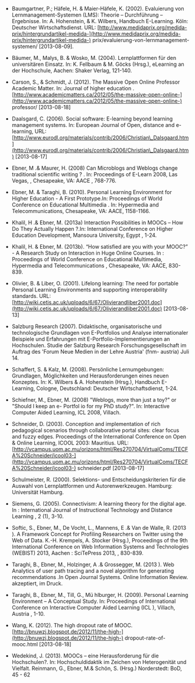 <!-- filename: 99_Literatur.md -->
<!-- title: Literatur -->

- Baumgartner, P.; Häfele, H. & Maier-Häfele, K. (2002). Evaluierung von Lernmanagement-Systemen (LMS): Theorie – Durchführung – Ergebnisse. In: A. Hohenstein, & K. Wilbers, Handbuch E-Learning. Köln: Deutscher Wirtschaftsdienst. URL: [http://www.medidaprix.org/medida-prix/hintergrundartikel-medida-](http://www.medidaprix.org/medida-prix/hintergrundartikel-medida-) prix/evaluierung-von-lernmanagement-systemen/ \[2013-08-09].

- Bäumer, M., Malys, B. & Wosko, M. (2004). Lernplattformen für den universitären Einsatz. In: K. Fellbaum & M. Göcks (Hrsg.), eLearning an der Hochschule, Aachen: Shaker Verlag, 121-140.

- Carson, S., & Schmidt, J. (2012). The Massive Open Online Professor Academic Matter. In: Journal of higher education . [http://www.academicmatters.ca/2012/05/the-massive-open-online-](http://www.academicmatters.ca/2012/05/the-massive-open-online-) professor/ \[2013-08-18]

- Daalsgard, C. (2006). Social software: E-learning beyond learning management systems. In: European Journal of Open, distance and e-learning, URL: [http://www.eurodl.org/materials/contrib/2006/Christian\_Dalsgaard.htm](http://www.eurodl.org/materials/contrib/2006/Christian\_Dalsgaard.htm) \[2013-08-17]

- Ebner, M .& Maurer, H. (2008) Can Microblogs and Weblogs change traditional scientific writing ? . In: Proceedings of E-Learn 2008, Las Vegas, , Chesapeake, VA: AACE , 768-776.

- Ebner, M. & Taraghi, B. (2010). Personal Learning Environment for Higher Education - A First Prototype.In: Proceedings of World Conference on Educational Multimedia . In: Hypermedia and Telecommunications, Chesapeake, VA: AACE, 1158-1166.

- Khalil, H .& Ebner, M. (2013a) Interaction Possibilities in MOOCs – How Do They Actually Happen ?.In: International Conference on Higher Education Development, Mansoura University, Egypt , 1-24.

- Khalil, H. & Ebner, M. (2013b). “How satisfied are you with your MOOC?” - A Research Study on Interaction in Huge Online Courses. In : Proceedings of World Conference on Educational Multimedia, Hypermedia and Telecommunications , Chesapeake, VA: AACE, 830-839.

- Olivier, B. & Liber, O. (2001). Lifelong learning: The need for portable Personal Learning Environments and supporting interoperability standards. URL: [http://wiki.cetis.ac.uk/uploads/6/67/Olivierandliber2001.doc](http://wiki.cetis.ac.uk/uploads/6/67/Olivierandliber2001.doc) \[2013-08-13]

- Salzburg Research (2007). Didaktische, organisatorische und technologische Grundlagen von E-Portfolios und Analyse internationaler Beispiele und Erfahrungen mit E-Portfolio-Implementierungen an Hochschulen. Studie der Salzburg Research Forschungsgesellschaft im Auftrag des 'Forum Neue Medien in der Lehre Austria' (fnm- austria) Juli 14.

- Schaffert, S. & Kalz, M. (2008). Persönliche Lernumgebungen: Grundlagen, Möglichkeiten und Herausforderungen eines neuen Konzeptes. In: K. Wilbers & A. Hohenstein (Hrsg.), Handbuch E-Learning, Cologne, Deutschland: Deutscher Wirtschaftsdienst, 1-24.

- Schiefner, M., Ebner, M. (2008) "Weblogs, more than just a toy?" or "Should I keep an e- Portfol io for my PhD study?". In: Interactive Computer Aided Learning, ICL 2008, Villach.

- Schneider, D. (2003). Conception and implementation of rich pedagogical scenarios through collaborative portal sites: clear focus and fuzzy edges. Proceedings of the International Conference on Open & Online Learning, ICOOL 2003: Mauritius. URL: [http://vcampus.uom.ac.mu/orizons/html/Res270704/VirtualComs/TECFA%20Schneider/icool03-](http://vcampus.uom.ac.mu/orizons/html/Res270704/VirtualComs/TECFA%20Schneider/icool03-) schneider.pdf \[2013-08-17]

- Schulmeister, R. (2000). Selektions- und Entscheidungskriterien für die Auswahl von Lernplattformen und Autorenwerkzeugen. Hamburg: Universität Hamburg.

- Siemens, G. (2005). Connectivism: A learning theory for the digital age. In : International Journal of Instructional Technology and Distance Learning , 2 (1), 3-10.

- Softic, S., Ebner, M., De Vocht, L., Mannens, E .& Van de Walle, R. (2013 ). A Framework Concept for Profiling Researchers on Twitter using the Web of Data. K.-H. Krempels, A. Stocker (Hrsg.), Proceedings of the 9th International Conference on Web Information Systems and Technologies (WEBIST) 2013, Aachen : SciTePress 2013, , 830-839.

- Taraghi, B., Ebner, M., Holzinger, A .& Grossegger, M. (2013 ). Web Analytics of user path tracing and a novel algorithm for generating recommendations .In Open Journal Systems. Online Information Review. akzeptiert, im Druck.

- Taraghi, B., Ebner, M., Till, G., Mü hlburger, H. (2009). Personal Learning Environment – A Conceptual Study. In: Proceedings of International Conference on Interactive Computer Aided Learning (ICL ), Villach, Austria , 1-10.

- Wang, K. (2012). The high dropout rate of MOOC. [http://bnuwzj.blogspot.de/2012/11/the-high-](http://bnuwzj.blogspot.de/2012/11/the-high-) dropout-rate-of-mooc.html \[2013-08-18]

- Wedekind, J. (2013). MOOCs – eine Herausforderung für die Hochschulen?. In: Hochschuldidaktik im Zeichen von Heterogenität und Vielfalt. Reinmann, G., Ebner, M.& Schön, S. (Hrsg.) Norderstedt: BoD, 45 - 62
